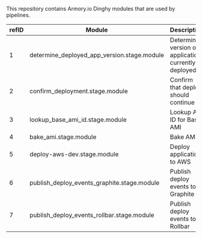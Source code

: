 This repository contains Armory.io Dinghy modules that are used by pipelines.

| refID | Module | Description |
|--|--|--|
| 1 | determine_deployed_app_version.stage.module | Determine version of application currently deployed |
| 2 | confirm_deployment.stage.module | Confirm that deploy should continue |
| 3 | lookup_base_ami_id.stage.module | Lookup AMI ID for Base AMI |
| 4 | bake_ami.stage.module | Bake AMI |
| 5 | deploy-aws-dev.stage.module | Deploy application to AWS |
| 6 | publish_deploy_events_graphite.stage.module | Publish deploy events to Graphite |
| 7 | publish_deploy_events_rollbar.stage.module | Publish deploy events to Rollbar |

